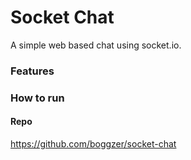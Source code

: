 # Socket Chat
A simple web based chat using socket.io.

### Features

### How to run

#### Repo
https://github.com/boggzer/socket-chat
